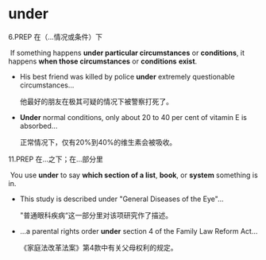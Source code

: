 # under

6.PREP 在（...情况或条件）下

​	If something happens **under particular circumstances** or **conditions**, it happens **when those circumstances** or **conditions** **exist**.

- His best friend was killed by police **under** extremely questionable circumstances...

  他最好的朋友在极其可疑的情况下被警察打死了。

- **Under** normal conditions, only about 20 to 40 per cent of vitamin E is absorbed...

  正常情况下，仅有20%到40%的维生素会被吸收。

11.PREP 在...之下；在...部分里

​	You use **under** to say **which section of a list**, **book**, or **system** something is in.

- This study is described under "General Diseases of the Eye"...

  "普通眼科疾病“这一部分里对该项研究作了描述。

- ...a parental rights order **under** section 4 of the Family Law Reform Act...

  《家庭法改革法案》第4款中有关父母权利的规定。